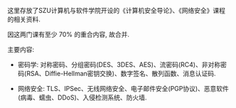 这里存放了SZU计算机与软件学院开设的《计算机安全导论》、《网络安全》课程的相关资料.

因这两门课有至少 $70 \%$ 的重合内容, 故合并.

主要内容: 

* 密码学: 对称密码、分组密码(DES、3DES、AES)、流密码(RC4)、非对称密码(RSA、Diffie-Hellman密钥交换)、数字签名、散列函数、消息认证码. 

* 网络安全: TLS、IPSec、无线网络安全、电子邮件安全(PGP协议)、恶意软件(病毒、蠕虫、DDoS)、入侵检测系统、防火墙. 
